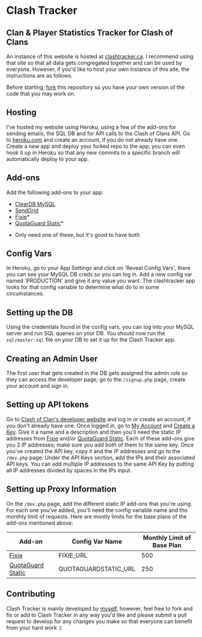 # Clash Tracker
## Clan &amp; Player Statistics Tracker for Clash of Clans

An instance of this website is hosted at <a href='http://clashtracker.ca'>clashtracker.ca</a>. I recommend using that site so that all data gets congregated together and can be used by everyone. However, if you'd like to host your own instance of this site, the instructions are as follows.

Before starting, <a href='https://help.github.com/articles/fork-a-repo/'>fork</a> this repository so you have your own version of the code that you may work on. 

## Hosting
I've hosted my website using Heroku, using a few of the add-ons for sending emails, the SQL DB and for API calls to the Clash of Clans API. Go to <a href='http://heroku.com'>heroku.com</a> and create an account, if you do not already have one. Create a new app and deploy your forked repo to the app; you can even hook it up in Heroku so that any new commits to a specific branch will automatically deploy to your app.

## Add-ons
Add the following add-ons to your app:
 - <a href='https://elements.heroku.com/addons/cleardb'>ClearDB MySQL</a>
 - <a href='https://elements.heroku.com/addons/sendgrid'>SendGrid</a>
 - <a href='https://elements.heroku.com/addons/fixie'>Fixie</a>*
 - <a href='https://elements.heroku.com/addons/quotaguardstatic'>QuotaGuard Static</a>*

* Only need one of these, but it's good to have both

## Config Vars
In Heroku, go to your App Settings and click on 'Reveal Config Vars', there you can see your MySQL DB creds so you can log in. Add a new config var named 'PRODUCTION' and give it any value you want. The clashtracker app looks for that config variable to determine what do to in some circumstances. 

## Setting up the DB
Using the credentials found in the config vars, you can log into your MySQL server and run SQL queries on your DB. You should now run the `sql/master.sql` file on your DB to set it up for the Clash Tracker app.

## Creating an Admin User
The first user that gets created in the DB gets assigned the admin role so they can access the developer page; go to the `/signup.php` page, create your account and sign in.

## Setting up API tokens
Go to <a href="https://developer.clashofclans.com">Clash of Clan's developer website</a> and log in or create an account, if you don't already have one. Once logged in, go to <a href="https://developer.clashofclans.com/#/account">My Account</a> and <a href="https://developer.clashofclans.com/#/new-key">Create a Key</a>. Give it a name and a description and then you'll need the static IP addresses from <a href="https://dashboard.usefixie.com/#/account">Fixie</a> and/or <a href="https://www.quotaguard.com/dashboard/static">QuotaGuard Static</a>. Each of these add-ons give you 2 IP addresses; make sure you add both of them to the same key. 
Once you've created the API key, copy it and the IP addresses and go to the `/dev.php` page. Under the API Keys section, add the IPs and their associated API keys. You can add multiple IP addresses to the same API Key by putting all IP addresses divided by spaces in the IPs input.

## Setting up Proxy Information
On the `/dev.php` page, add the different static IP add-ons that you're using. For each one you've added, you'll need the config variable name and the monthly limit of requests. Here are montly limits for the base plans of the add-ons mentioned above:

Add-on | Config Var Name | Monthly Limit of Base Plan
------------ | ------------ | -------------
<a href='https://elements.heroku.com/addons/fixie'>Fixie</a> | FIXIE_URL | 500
<a href='https://elements.heroku.com/addons/quotaguardstatic'>QuotaGuard Static</a> | QUOTAGUARDSTATIC_URL | 250

## Contributing
Clash Tracker is mainly developed by <a href="https://github.com/alexinman">myself</a>, however, feel free to fork and fix or add to Clash Tracker in any way you'd like and please submit a pull request to develop for any changes you make so that everyone can benefit from your hard work :)